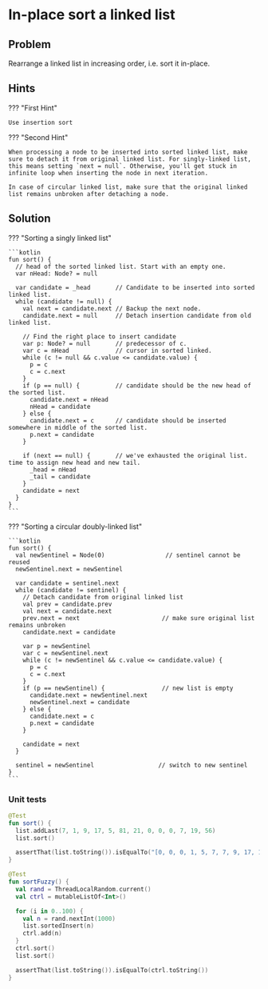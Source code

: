 # In-place sort a linked list

<style>
.md-logo img {
  content: url('/data-structures/linked-list/polyline-light.svg');
}

:root [data-md-color-scheme=slate] .md-logo img  {
  content: url('/data-structures/linked-list/polyline-night.svg');
}
</style>

## Problem

Rearrange a linked list in increasing order, i.e. sort it in-place.

## Hints

??? "First Hint"

    Use insertion sort

??? "Second Hint"

    When processing a node to be inserted into sorted linked list, make sure to detach it from original linked list. For singly-linked list, this means setting `next = null`. Otherwise, you'll get stuck in infinite loop when inserting the node in next iteration.

    In case of circular linked list, make sure that the original linked list remains unbroken after detaching a node.

## Solution

??? "Sorting a singly linked list"

    ```kotlin
    fun sort() {
      // head of the sorted linked list. Start with an empty one.
      var nHead: Node? = null

      var candidate = _head       // Candidate to be inserted into sorted linked list.
      while (candidate != null) {
        val next = candidate.next // Backup the next node.
        candidate.next = null     // Detach insertion candidate from old linked list.

        // Find the right place to insert candidate
        var p: Node? = null       // predecessor of c.
        var c = nHead             // cursor in sorted linked.
        while (c != null && c.value <= candidate.value) {
          p = c
          c = c.next
        }
        if (p == null) {          // candidate should be the new head of the sorted list.
          candidate.next = nHead
          nHead = candidate
        } else {
          candidate.next = c      // candidate should be inserted somewhere in middle of the sorted list.
          p.next = candidate
        }

        if (next == null) {       // we've exhausted the original list. time to assign new head and new tail.
          _head = nHead
          _tail = candidate
        }
        candidate = next
      }
    }
    ```

??? "Sorting a circular doubly-linked list"

    ```kotlin
    fun sort() {
      val newSentinel = Node(0)                 // sentinel cannot be reused
      newSentinel.next = newSentinel

      var candidate = sentinel.next
      while (candidate != sentinel) {
        // Detach candidate from original linked list
        val prev = candidate.prev
        val next = candidate.next
        prev.next = next                       // make sure original list remains unbroken
        candidate.next = candidate

        var p = newSentinel
        var c = newSentinel.next
        while (c != newSentinel && c.value <= candidate.value) {
          p = c
          c = c.next
        }
        if (p == newSentinel) {                // new list is empty
          candidate.next = newSentinel.next
          newSentinel.next = candidate
        } else {
          candidate.next = c
          p.next = candidate
        }

        candidate = next
      }

      sentinel = newSentinel                  // switch to new sentinel
    }
    ```

### Unit tests

```kotlin linenums="1"
@Test
fun sort() {
  list.addLast(7, 1, 9, 17, 5, 81, 21, 0, 0, 0, 7, 19, 56)
  list.sort()

  assertThat(list.toString()).isEqualTo("[0, 0, 0, 1, 5, 7, 7, 9, 17, 19, 21, 56, 81]")
}

@Test
fun sortFuzzy() {
  val rand = ThreadLocalRandom.current()
  val ctrl = mutableListOf<Int>()

  for (i in 0..100) {
    val n = rand.nextInt(1000)
    list.sortedInsert(n)
    ctrl.add(n)
  }
  ctrl.sort()
  list.sort()

  assertThat(list.toString()).isEqualTo(ctrl.toString())
}
```
